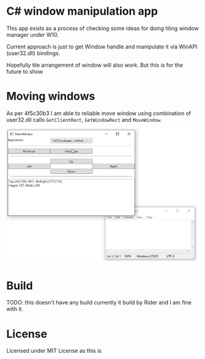 ﻿# C# window manipulation app

This app exists as a process of checking some ideas 
for doing tiling window manager under W10. 

Current approach is just to get Window handle and 
manipulate it via WinAPI (user32.dll) bindings. 

Hopefully tile arrangement of window will also work.
But this is for the future to show

# Moving windows

As per 4f5c30b3 I am able to reliable move window using 
combination of user32.dll calls `GetClientRect`, `GetWindowRect` and `MoveWindow`. 

![Moving empty notepad window using binary](doc/it-is-alive.gif)

# Build

TODO: this doesn't have any build currently it build by 
Rider and I am fine with it.

# License

Licensed under MIT License as this is 